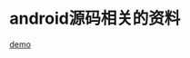 # android源码相关的资料  
[demo](url+"https://supperlitt.github.io/android_source/%E8%AE%BE%E5%A4%87%E4%BB%A3%E5%8F%B7.html")  

